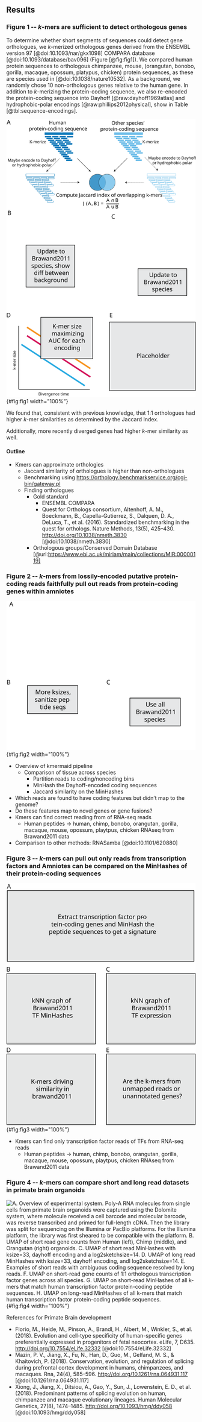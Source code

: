 ## Results

### Figure 1 -- $k$-mers are sufficient to detect orthologous genes

To determine whether short segments of sequences could detect gene orthologues, we $k$-merized orthologous genes derived from the ENSEMBL version 97 [@doi:10.1093/nar/gkx1098] COMPARA database [@doi:10.1093/database/bav096] (Figure [@fig:fig1]).
We compared human protein sequences to orthologous chimpanzee, mouse, (orangutan, bonobo, gorilla, macaque, opossum, platypus, chicken) protein sequences, as these are species used in [@doi:10.1038/nature10532].
As a background, we randomly chose 10 non-orthologous genes relative to the human gene.
In addition to $k$-merizing the protein-coding sequence, we also re-encoded the protein-coding sequence into Dayhoff [@raw:dayhoff1969atlas] and hydrophobic-polar encodings [@raw:phillips2012physical], show in Table [@tbl:sequence-encodings].

![**A.** Overview of $k$-mer comparison of orthologous genes. The protein-coding sequence of each pair of known orthologs is $k$-merized, potentially encoded as Dayhoff or Hydrophobic polar, and then the Jaccard index (the intersection divided by the union) is computed on the $k$-mers. **B.** Jaccard similarity of orthologous genes in Dayhoff-encoded $k$-mer space relative to humans in eight species. $x$-axis, $k$-mer size; $y$-axis, Jaccard index. **C.** ](images/figure1.svg){#fig:fig1 width="100%"}

We found that, consistent with previous knowledge, that 1:1 orthologues had higher $k$-mer similarities as determined by the Jaccard Index.

Additionally, more recently diverged genes had higher $k$-mer similarity as well.

#### Outline

- Kmers can approximate orthologies
  - Jaccard similarity of orthologues is higher than non-orthologues
  - Benchmarking using https://orthology.benchmarkservice.org/cgi-bin/gateway.pl
  - Finding orthologues
    - Gold standard
      - ENSEMBL COMPARA
      - Quest for Orthologs consortium, Altenhoff, A. M., Boeckmann, B., Capella-Gutierrez, S., Dalquen, D. A., DeLuca, T., et al. (2016). Standardized benchmarking in the quest for orthologs. Nature Methods, 13(5), 425–430. http://doi.org/10.1038/nmeth.3830 [@doi:10.1038/nmeth.3830]
    - Orthologous groups/Conserved Domain Database [@url:https://www.ebi.ac.uk/miriam/main/collections/MIR:00000119]


### Figure 2 -- $k$-mers from lossily-encoded putative protein-coding reads faithfully pull out reads from protein-coding genes within amniotes

![Figure 2.](images/figure2.svg){#fig:fig2 width="100%"}

- Overview of kmermaid pipeline
  - Comparison of tissue across species
    - Partition reads to coding/noncoding bins
    - MinHash the Dayhoff-encoded coding sequences
    - Jaccard similarity on the MinHashes
- Which reads are found to have coding features but didn’t map to the genome?
- Do these features map to novel genes or gene fusions?
- Kmers can find correct reading from of RNA-seq reads
  - Human peptides → human, chimp, bonobo, orangutan, gorilla, macaque, mouse, opossum, playtpus, chicken RNAseq from Brawand2011 data
- Comparison to other methods: RNASamba [@doi:10.1101/620880]

### Figure 3 -- $k$-mers can pull out only reads from transcription factors and Amniotes can be compared on the MinHashes of their protein-coding sequences

![Figure 3.](images/figure3.svg){#fig:fig3 width="100%"}

- Kmers can find only transcription factor reads of TFs from RNA-seq reads
  - Human peptides → human, chimp, bonobo, orangutan, gorilla, macaque, mouse, opossum, playtpus, chicken RNAseq from Brawand2011 data


### Figure 4 -- $k$-mers can compare short and long read datasets in primate brain organoids

![**A.** Overview of experimental system. Poly-A RNA molecules from single cells from primate brain organoids were captured using the Dolomite system, where molecule received a cell barcode and molecular barcode, was reverse transcribed and primed for full-length cDNA. Then the library was split for sequencing on the Illumina or PacBio platforms. For the Illumina platform, the library was first sheared to be compatible with the platform. **B**. UMAP of short read gene counts from Human (left), Chimp (middle), and Orangutan (right) organoids. **C.** UMAP of short read MinHashes with ksize=33, dayhoff encoding and a log2sketchsize=14. **D**. UMAP of long read MinHashes with ksize=33, dayhoff encoding, andl log2sketchsize=14. **E.** Examples of short reads with ambiguous coding sequence resolved by long reads. **F.** UMAP on short-read gene counts of 1:1 orthologous transcription factor genes across all species. **G.** UMAP on short-read MinHashes of all k-mers that match human transcription factor protein-coding peptide sequences. **H.** UMAP on long-read MinHashes of all k-mers that match human transcription factor protein-coding peptide sequences.](images/figure4.svg){#fig:fig4 width="100%"}


References for Primate Brain development

- Florio, M., Heide, M., Pinson, A., Brandl, H., Albert, M., Winkler, S., et al. (2018). Evolution and cell-type specificity of human-specific genes preferentially expressed in progenitors of fetal neocortex. eLife, 7, D635. http://doi.org/10.7554/eLife.32332 [@doi:10.7554/eLife.32332]
- Mazin, P. V., Jiang, X., Fu, N., Han, D., Guo, M., Gelfand, M. S., & Khaitovich, P. (2018). Conservation, evolution, and regulation of splicing during prefrontal cortex development in humans, chimpanzees, and macaques. Rna, 24(4), 585–596. http://doi.org/10.1261/rna.064931.117 [@doi:10.1261/rna.064931.117]
- Xiong, J., Jiang, X., Ditsiou, A., Gao, Y., Sun, J., Lowenstein, E. D., et al. (2018). Predominant patterns of splicing evolution on human, chimpanzee and macaque evolutionary lineages. Human Molecular Genetics, 27(8), 1474–1485. http://doi.org/10.1093/hmg/ddy058 [@doi:10.1093/hmg/ddy058]
